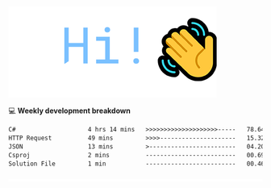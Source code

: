 ![Hi!](assets/images/hi.png)

💻 **Weekly development breakdown**
<!--START_SECTION:waka-->

```txt
C#                    4 hrs 14 mins   >>>>>>>>>>>>>>>>>>>>-----   78.64 %
HTTP Request          49 mins         >>>>---------------------   15.32 %
JSON                  13 mins         >------------------------   04.20 %
Csproj                2 mins          -------------------------   00.69 %
Solution File         1 min           -------------------------   00.46 %
```

<!--END_SECTION:waka-->

![footer](assets/images/footer.png)
